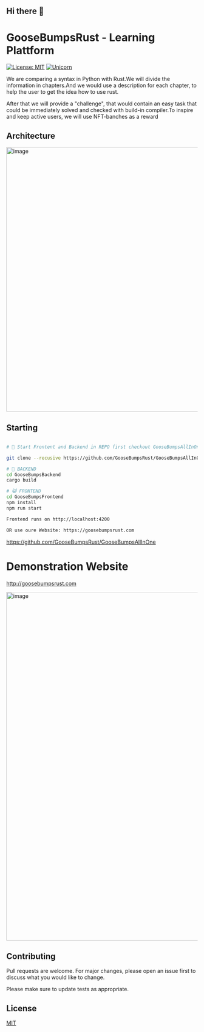 ## Hi there 👋

# GooseBumpsRust - Learning Plattform
[![License: MIT](https://img.shields.io/badge/License-MIT-yellow.svg)](https://github.com/kori2000/telegram-bot/blob/main/LICENSE)
[![Unicorn](https://img.shields.io/badge/nyancat-approved-ff69b4.svg)](https://www.youtube.com/watch?v=QH2-TGUlwu4)

We are comparing a syntax in Python with Rust.We will divide the information in chapters.And we would use a description for each  chapter, to help the user to get the idea how to use rust.

After that we will provide a "challenge", that would contain an easy task that could be immediately  solved and checked with build-in compiler.To inspire and keep active users, we will use NFT-banches as a reward

## Architecture

<img width="695" alt="image" src="https://user-images.githubusercontent.com/30118461/193442887-60ea39fc-e25b-4ebe-a46d-65d615c15b8c.png">



## Starting

```bash

# 🚀 Start Frontent and Backend in REPO first checkout GooseBumpsAllInOne

git clone --recusive https://github.com/GooseBumpsRust/GooseBumpsAllInOne

# 👻 BACKEND
cd GooseBumpsBackend
cargo build

# 😺 FRONTEND
cd GooseBumpsFrontend
npm install
npm run start

Frontend runs on http://localhost:4200

OR use oure Website: https://goosebumpsrust.com
```

https://github.com/GooseBumpsRust/GooseBumpsAllInOne

#  Demonstration Website

http://goosebumpsrust.com

<img width="916" alt="image" src="https://user-images.githubusercontent.com/30118461/193445927-a7138e48-527c-42b8-aa0f-659e1302e6f2.png">


## Contributing
Pull requests are welcome. For major changes, please open an issue first to discuss what you would like to change.

Please make sure to update tests as appropriate.

## License
[MIT](https://choosealicense.com/licenses/mit/)
